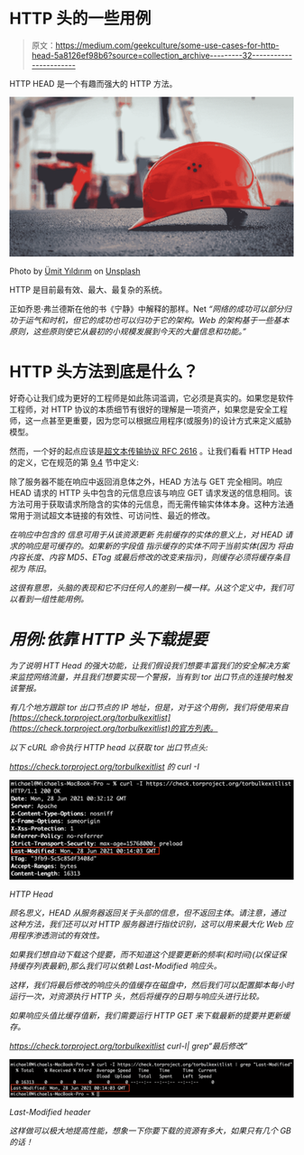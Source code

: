 # HTTP 头的一些用例

> 原文：<https://medium.com/geekculture/some-use-cases-for-http-head-5a8126ef98b6?source=collection_archive---------32----------------------->

HTTP HEAD 是一个有趣而强大的 HTTP 方法。

![](img/f2816a78711ef8d72a0195cc4ddc8ea5.png)

Photo by [Ümit Yıldırım](https://unsplash.com/@umityildirim?utm_source=medium&utm_medium=referral) on [Unsplash](https://unsplash.com?utm_source=medium&utm_medium=referral)

HTTP 是目前最有效、最大、最复杂的系统。

正如乔恩·弗兰德斯在他的书《宁静》中解释的那样。Net *“网络的成功可以部分归功于运气和时机，但它的成功也可以归功于它的架构。Web 的架构基于一些基本原则，这些原则使它从最初的小规模发展到今天的大量信息和功能。”*

# HTTP 头方法到底是什么？

好奇心让我们成为更好的工程师是如此陈词滥调，它必须是真实的。如果您是软件工程师，对 HTTP 协议的本质细节有很好的理解是一项资产，如果您是安全工程师，这一点甚至更重要，因为您可以根据应用程序(或服务)的设计方式来定义威胁模型。

然而，一个好的起点应该是[超文本传输协议 RFC 2616](https://datatracker.ietf.org/doc/html/rfc2616) 。让我们看看 HTTP Head 的定义，它在规范的第 [9.4](https://datatracker.ietf.org/doc/html/rfc2616#section-9.4) 节中定义:

除了服务器不能在响应中返回消息体之外，HEAD 方法与 GET 完全相同。响应 HEAD 请求的 HTTP 头中包含的元信息应该与响应 GET 请求发送的信息相同。该方法可用于获取请求所隐含的实体的元信息，而无需传输实体体本身。这种方法通常用于测试超文本链接的有效性、可访问性、最近的修改。

*在响应中包含的
信息可用于从该资源更新
先前缓存的实体的意义上，对 HEAD 请求的响应是可缓存的。如果新的字段值
指示缓存的实体不同于当前实体(因为
将由内容长度、内容 MD5、ETag
或最后修改的改变来指示)，则缓存必须将缓存条目视为
陈旧*。

*这很有意思，头脑的表现和它不归任何人的差别一模一样。从这个定义中，我们可以看到一组性能用例。*

# *用例:依靠 HTTP 头下载提要*

*为了说明 HTT Head 的强大功能，让我们假设我们想要丰富我们的安全解决方案来监控网络流量，并且我们想要实现一个警报，当有到 tor 出口节点的连接时触发该警报。*

*有几个地方跟踪 tor 出口节点的 IP 地址，但是，对于这个用例，我们将使用来自[https://check.torproject.org/torbulkexitlist](https://check.torproject.org/torbulkexitlist)的官方列表。*

*以下 cURL 命令执行 HTTP head 以获取 tor 出口节点头:*

*https://check.torproject.org/torbulkexitlist 的 curl -I*

*![](img/f3a7b6f2172f618732be259245533254.png)*

*HTTP Head*

*顾名思义，HEAD 从服务器返回关于头部的信息，但不返回主体。请注意，通过这种方法，我们还可以对 HTTP 服务器进行指纹识别，这可以用来最大化 Web 应用程序渗透测试的有效性。*

*如果我们想自动下载这个提要，而不知道这个提要更新的频率(和时间)(以保证保持缓存列表最新),那么我们可以依赖 Last-Modified 响应头。*

*这样，我们将最后修改的响应头的值缓存在磁盘中，然后我们可以配置脚本每小时运行一次，对资源执行 HTTP 头，然后将缓存的日期与响应头进行比较。*

*如果响应头值比缓存值新，我们需要运行 HTTP GET 来下载最新的提要并更新缓存。*

*https://check.torproject.org/torbulkexitlist curl-I| grep“最后修改”*

*![](img/678a6aa268e3b4d5932b7d183dac07ab.png)*

*Last-Modified header*

*这样做可以极大地提高性能，想象一下你要下载的资源有多大，如果只有几个 GB 的话！*